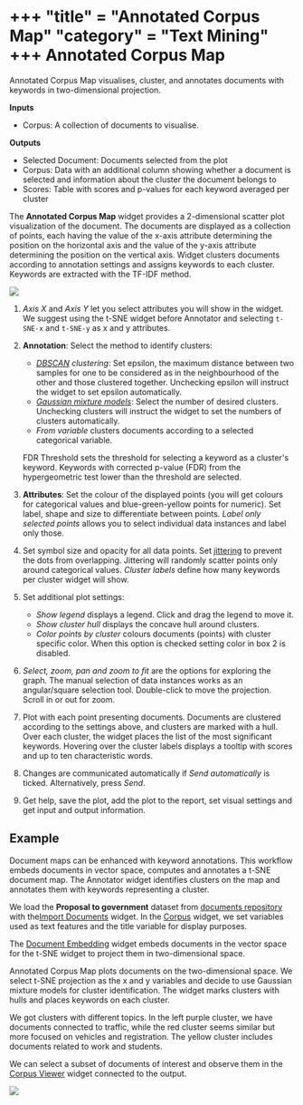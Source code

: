 +++
"title" = "Annotated Corpus Map"
"category" = "Text Mining"
+++
Annotated Corpus Map
====================

Annotated Corpus Map visualises, cluster, and annotates documents with keywords 
in two-dimensional projection.

**Inputs**

- Corpus: A collection of documents to visualise.

**Outputs**

- Selected Document: Documents selected from the plot
- Corpus: Data with an additional column showing whether a document is selected and information about the cluster the document belongs to
- Scores: Table with scores and p-values for each keyword averaged per cluster

The **Annotated Corpus Map** widget provides a 2-dimensional scatter plot visualization 
of the document. The documents are displayed as a collection of points, each having 
the value of the x-axis attribute determining the position on the horizontal axis 
and the value of the y-axis attribute determining the position on the vertical axis. 
Widget clusters documents according to annotation settings and assigns keywords to 
each cluster. Keywords are extracted with the TF-IDF method.

![](../images/Annotator.png)

1. *Axis X* and *Axis Y* let you select attributes you will show in the widget.
   We suggest using the t-SNE widget before Annotator and selecting `t-SNE-x` 
   and `t-SNE-y` as x and y attributes.
2. **Annotation**: Select the method to identify clusters:
   - *[DBSCAN](https://orange3.readthedocs.io/projects/orange-visual-programming/en/latest/widgets/unsupervised/DBSCAN.html) clustering*: 
     Set epsilon, the maximum distance between two samples for one to be considered 
     as in the neighbourhood of the other and those clustered together. Unchecking 
     epsilon will instruct the widget to set epsilon automatically.
   - *[Gaussian mixture models](https://scikit-learn.org/stable/modules/mixture.html#gaussian-mixture)*: 
     Select the number of desired clusters. Unchecking clusters will instruct the widget 
     to set the numbers of clusters automatically.
   - *From variable* clusters documents according to a selected categorical variable.
   
   FDR Threshold sets the threshold for selecting a keyword as a cluster's keyword. 
   Keywords with corrected p-value (FDR) from the hypergeometric test lower than 
   the threshold are selected.
3. **Attributes**: Set the colour of the displayed points (you will get colours 
   for categorical values and blue-green-yellow points for numeric). Set label, 
   shape and size to differentiate between points. *Label only selected points* 
   allows you to select individual data instances and label only those.
4. Set symbol size and opacity for all data points. Set [jittering](https://en.wikipedia.org/wiki/Jitter) 
   to prevent the dots from overlapping. Jittering will randomly scatter points 
   only around categorical values. *Cluster labels* define how many keywords per 
   cluster widget will show.
5. Set additional plot settings:
   - *Show legend* displays a legend. Click and drag the legend to move it.
   - *Show cluster hull* displays the concave hull around clusters.
   - *Color points by cluster* colours documents (points) with cluster specific color. 
     When this option is checked setting color in box 2 is disabled.
6. *Select, zoom, pan and zoom to fit* are the options for exploring the graph. 
   The manual selection of data instances works as an angular/square selection tool. 
   Double-click to move the projection. Scroll in or out for zoom.
7. Plot with each point presenting documents. Documents are clustered according to 
   the settings above, and clusters are marked with a hull. Over each cluster, 
   the widget places the list of the most significant keywords. Hovering over 
   the cluster labels displays a tooltip with scores and up to ten characteristic words.
8. Changes are communicated automatically if *Send automatically* is ticked. 
   Alternatively, press *Send*.
9. Get help, save the plot, add the plot to the report, set visual settings and get input 
   and output information.

Example
-------

Document maps can be enhanced with keyword annotations. This workflow embeds documents 
in vector space, computes and annotates a t-SNE document map. The Annotator widget 
identifies clusters on the map and annotates them with keywords representing a cluster.

We load the **Proposal to government** dataset from 
[documents repository](https://file.biolab.si/text-semantics/data/proposals-to-government-1k/) 
with the[Import Documents](importdocuments.md) widget. In the [Corpus](../corpus-widget/) widget, 
we set variables used as text features and the title variable for display purposes.

The [Document Embedding](../documentembedding/) widget embeds documents in the vector 
space for the t-SNE widget to project them in two-dimensional space. 

Annotated Corpus Map plots documents on the two-dimensional space. 
We select t-SNE projection as the x and y variables and decide to use Gaussian 
mixture models for cluster identification.
The widget marks clusters with hulls and places keywords on each cluster. 

We got clusters with different topics. In the left purple cluster, 
we have documents connected to traffic, while the red cluster seems similar but 
more focused on vehicles and registration. The yellow cluster includes documents 
related to work and students.

We can select a subset of documents of interest and observe them in the 
[Corpus Viewer](../corpusviewer/) widget connected to the output.

![](../images/Annotator-Example.png)
